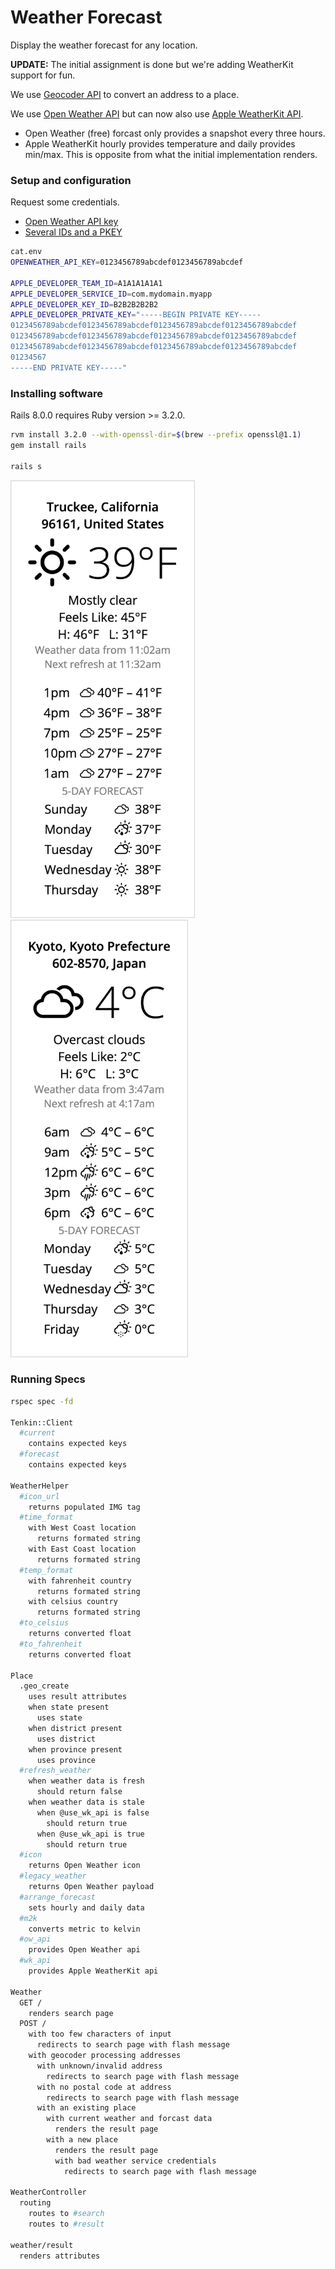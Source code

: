# Weather Forecast
Display the weather forecast for any location.

**UPDATE:** The initial assignment is done but we're adding WeatherKit support for fun.

We use [Geocoder API](geocoder-api.md) to convert an address to a place.

We use [Open Weather API](open-weather-api.md) but can now also
use [Apple WeatherKit API](apple-weather-api.md).

- Open Weather (free) forcast only provides a snapshot every three hours.
- Apple WeatherKit hourly provides temperature and daily provides min/max.
  This is opposite from what the initial implementation renders.

### Setup and configuration

Request some credentials.
- [Open Weather API key](https://home.openweathermap.org/api_keys)
- [Several IDs and a PKEY](https://github.com/superbasicxyz/tenkit)

```sh
cat.env
OPENWEATHER_API_KEY=0123456789abcdef0123456789abcdef

APPLE_DEVELOPER_TEAM_ID=A1A1A1A1A1
APPLE_DEVELOPER_SERVICE_ID=com.mydomain.myapp
APPLE_DEVELOPER_KEY_ID=B2B2B2B2B2
APPLE_DEVELOPER_PRIVATE_KEY="-----BEGIN PRIVATE KEY-----
0123456789abcdef0123456789abcdef0123456789abcdef0123456789abcdef
0123456789abcdef0123456789abcdef0123456789abcdef0123456789abcdef
0123456789abcdef0123456789abcdef0123456789abcdef0123456789abcdef
01234567
-----END PRIVATE KEY-----"
```

### Installing software

Rails 8.0.0 requires Ruby version >= 3.2.0.
```sh
rvm install 3.2.0 --with-openssl-dir=$(brew --prefix openssl@1.1)
gem install rails

rails s
```

<img src="https://raw.githubusercontent.com/woodie/forecast/master/truckee.png" height="700px"> &nbsp;
<img src="https://raw.githubusercontent.com/woodie/forecast/master/kyoto.png" height="700px">

### Running Specs

```sh
rspec spec -fd

Tenkin::Client
  #current
    contains expected keys
  #forecast
    contains expected keys

WeatherHelper
  #icon_url
    returns populated IMG tag
  #time_format
    with West Coast location
      returns formated string
    with East Coast location
      returns formated string
  #temp_format
    with fahrenheit country
      returns formated string
    with celsius country
      returns formated string
  #to_celsius
    returns converted float
  #to_fahrenheit
    returns converted float

Place
  .geo_create
    uses result attributes
    when state present
      uses state
    when district present
      uses district
    when province present
      uses province
  #refresh_weather
    when weather data is fresh
      should return false
    when weather data is stale
      when @use_wk_api is false
        should return true
      when @use_wk_api is true
        should return true
  #icon
    returns Open Weather icon
  #legacy_weather
    returns Open Weather payload
  #arrange_forecast
    sets hourly and daily data
  #m2k
    converts metric to kelvin
  #ow_api
    provides Open Weather api
  #wk_api
    provides Apple WeatherKit api

Weather
  GET /
    renders search page
  POST /
    with too few characters of input
      redirects to search page with flash message
    with geocoder processing addresses
      with unknown/invalid address
        redirects to search page with flash message
      with no postal code at address
        redirects to search page with flash message
      with an existing place
        with current weather and forcast data
          renders the result page
        with a new place
          renders the result page
          with bad weather service credentials
            redirects to search page with flash message

WeatherController
  routing
    routes to #search
    routes to #result

weather/result
  renders attributes
```
